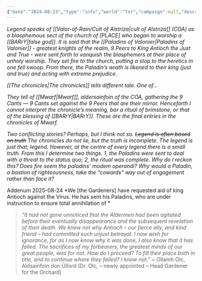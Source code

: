 ```yaml
---
{"date":"2024-08-23","type":"info","world":"Tor","campaign":null,"description":null,"icon":"fasScroll","tags":["info/world","Mwarf","chronicles","Aos"],"dg-publish":true,"permalink":"/valor-of-rain/burning-of-the-branch/","dgPassFrontmatter":true,"created":"2024-08-24T19:01:32.000+09:30","updated":"2025-07-25T15:32:29.636+09:30"}
---
```


*Legend speaks of [[Valor-of-Rain/Cult of Alstriza\|cult of Alstriza]] (COA) as a blasphemous sect of the church of \[PLACE] who began to worship a [[BARrY\|false god]].  It is said that the [[Paladins of Valonier\|Paladins of Valonier]] - greatest knights of the realm, 9 Peers to King Antioch the Just and True - were sent forth to vanquish the blasphemers at their place of unholy worship. They set fire to the church, putting a stop to the heretics in one fell swoop.  From there, the Paladin’s wrath is likened to their king (just and true) and acting with extreme prejudice.*

*[[The chronicles\|The chronicles]] tells different tale.  One of…*

*They tell of [[Mwarf\|Mwarf]], aldersainfoin of the COA, gathering the 9 Cants — 9 Cants set against the 9 Peers that are their mirror.  Henceforth I cannot interpret the chronicle’s meaning, bar a ritual of brimstone, or that of the blessing of [[BARrY\|BARrY]].  These are the final entries in the chronicles of Mwarf.*

*Two conflicting stories?  Perhaps, but I think not so. ~~Legend is often based on truth~~  The chronicles do not lie, but the truth is incomplete.  The legend is just that; legend.  However, at the centre of every legend there is a small truth.  From this I determine two things.  1, the Paladins were sent to deal with a threat to the status quo; 2, the ritual was complete.  Why do I reckon this?  Does fire seem the paladins’ modem operandi?  Why would a Paladin, a bastion of righteousness, take the “cowards” way out of engagement rather than face it?*

Addenum 2025-08-24
*We \[the Gardeners] have requested aid of king Antioch against the Virus.  He has sent his Paladins, who are under instruction to ensure total annihilation of *

> *"It had not gone unnoticed that the Aldermen had been agitated before their eventually disappearance and the subsequent revelation of their death.  We knew not why Antioch – our fierce ally, and kind friend – had committed such unjust betrayal.  I now wish for ignorance, for as I now know why it was done, I also know that it has failed.  The sacrifices of my forbearers, the greatest minds of our great people, was for not.  How do I proceed?  To fill their place both in title, and to continue where they failed?  I know not."*
> ~ Ollamh Olc, Aldsainfoin don Úllord (Dr. Olc, – newly appointed – Head Gardener for the Orchard)